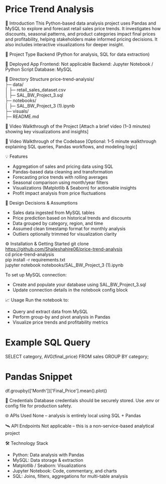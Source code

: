 # Price Trend Analysis

📌 Introduction
This Python-based data analysis project uses Pandas and MySQL to explore and forecast retail sales price trends. It investigates how discounts, seasonal patterns, and product categories impact final prices and profitability, helping stakeholders make informed pricing decisions. It also includes interactive visualizations for deeper insight.

🧪 Project Type
Backend (Python for analysis, SQL for data extraction)

🚀 Deployed App
Frontend: Not applicable
Backend: Jupyter Notebook / Python Script
Database: MySQL

📁 Directory Structure
price-trend-analysis/  
├─ data/  
│  ├─ retail_sales_dataset.csv  
│  ├─ SAL_BW_Project_3.sql  
├─ notebooks/  
│  ├─ SAL_BW_Project_3 (1).ipynb  
├─ visuals/    
├─ README.md  


🎥 Video Walkthrough of the Project
[Attach a brief video (1–3 minutes) showing key visualizations and insights]

🎥 Video Walkthrough of the Codebase
[Optional: 1–5 minute walkthrough explaining SQL queries, Pandas workflows, and modeling logic]

💡 Features
- Aggregation of sales and pricing data using SQL
- Pandas-based data cleaning and transformation
- Forecasting price trends with rolling averages
- Seasonal comparison using month/year filters
- Visualizations (Matplotlib & Seaborn) for actionable insights
- Profit impact analysis from price fluctuations
  
🎯 Design Decisions & Assumptions
- Sales data ingested from MySQL tables
- Price prediction based on historical trends and discounts
- Data grouped by category, region, and time
- Assumed clean timestamp format for monthly analysis
- Outliers optionally trimmed for visualization clarity
  
⚙️ Installation & Getting Started
git clone https://github.com/Shaileshahire06/price-trend-analysis  
cd price-trend-analysis  
pip install -r requirements.txt  
jupyter notebook notebooks/SAL_BW_Project_3 (1).ipynb

To set up MySQL connection:
- Create and populate your database using SAL_BW_Project_3.sql
- Update connection details in the notebook config block
  
📈 Usage
Run the notebook to:
- Query and extract data from MySQL
- Perform group-by and pivot analysis in Pandas
- Visualize price trends and profitability metrics
# Example SQL Query
SELECT category, AVG(final_price) FROM sales GROUP BY category;
# Pandas Snippet
df.groupby(['Month'])['Final_Price'].mean().plot()

🔐 Credentials
Database credentials should be securely stored. Use .env or config file for production safety.
  
🌐 APIs Used
None – analysis is entirely local using SQL + Pandas

🛰️ API Endpoints
Not applicable – this is a non-service-based analytical project

🛠 Technology Stack
- Python: Data analysis with Pandas
- MySQL: Data storage & extraction
- Matplotlib / Seaborn: Visualizations
- Jupyter Notebook: Code, commentary, and charts
- SQL: Joins, filters, aggregations for multi-table analysis
